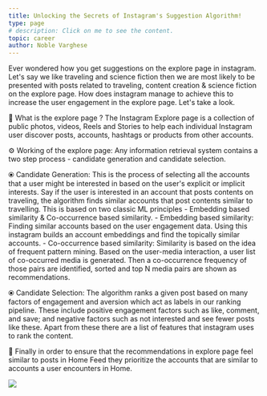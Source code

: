 ```yaml
---
title: Unlocking the Secrets of Instagram's Suggestion Algorithm!
type: page
# description: Click on me to see the content.
topic: career
author: Noble Varghese
---
```


Ever wondered how you get suggestions on the explore page in instagram.
Let's say we like traveling and science fiction then we are most likely to be presented with posts related to traveling, content creation & science fiction on the explore page. How does instagram manage to achieve this to increase the user engagement in the explore page. Let's take a look.


👀 What is the explore page ?
The Instagram Explore page is a collection of public photos, videos, Reels and Stories to help each individual Instagram user discover posts, accounts, hashtags or products from other accounts. 

⚙️ Working of the explore page:
	Any information retrieval system contains a two step process - candidate generation and candidate selection.

⦿ Candidate Generation:
	This is the process of selecting all the accounts that a user might be interested in based on the user's explicit or implicit interests. Say if the user is interested in an account that posts contents on traveling, the algorithm finds similar accounts that post contents similar to travelling. This is based on two classic ML principles - Embedding based similarity & Co-occurrence based similarity.
	- Embedding based similarity:
		Finding similar accounts based on the user engagement data. Using this instagram builds an account embeddings and find the topically similar accounts.
	- Co-occurrence based similarity: 
		Similarity is based on the idea of frequent pattern mining. Based on the user-media interaction, a user list of co-occurred media is generated. Then a co-occurrence frequency of those pairs are identified, sorted and top N media pairs are shown as recommendations.

⦿ Candidate Selection:
	The algorithm ranks a given post based on many factors of engagement and aversion which act as labels in our ranking pipeline. These include positive engagement factors such as like, comment, and save; and negative factors such as not interested and see fewer posts like these. Apart from these there are a list of features that instagram uses to rank the content.


🚀 Finally in order to ensure that the recommendations in explore page feel similar to posts in Home Feed they prioritize the accounts that are similar to accounts a user encounters in Home.

![](https://noble-varghese.github.io/portfolio/images/instagram.jpeg)

